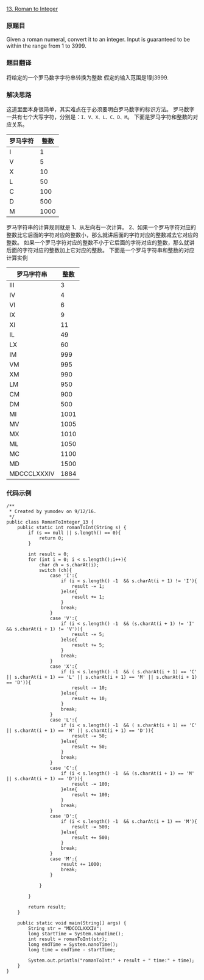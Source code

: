 [13. Roman to Integer](https://leetcode.com/problems/roman-to-integer/)

### 原题目

Given a roman numeral, convert it to an integer.
Input is guaranteed to be within the range from 1 to 3999.

### 题目翻译

将给定的一个罗马数字字符串转换为整数
假定的输入范围是1到3999.

### 解决思路

这道里面本身很简单，其实难点在于必须要明白罗马数字的标识方法。
罗马数字一共有七个大写字符，分别是：`I、V、X、L、C、D、M`。
下面是罗马字符和整数的对应关系。

罗马字符 | 整数
------ | ------
I  | 1|
V  |  5
X  | 10
L | 50
C | 100
D | 500
M | 1000

罗马字符串的计算规则就是
1、从左向右一次计算。
2、如果一个罗马字符对应的整数比它后面的字符对应的整数小，那么就讲后面的字符对应的整数减去它对应的整数。
如果一个罗马字符对应的整数不小于它后面的字符对应的整数，那么就讲后面的字符对应的整数加上它对应的整数。
下面是一个罗马字符串和整数的对应计算实例

罗马字符串|整数
------|------
III | 3
IV | 4
VI | 6
IX | 9
XI | 11
IL | 49
LX| 60
IM | 999
VM | 995
XM | 990
LM | 950
CM | 900
DM | 500 
MI | 1001
MV | 1005
MX | 1010
ML | 1050
MC | 1100
MD | 1500
MDCCCLXXXIV | 1884


### 代码示例


```
/**
 * Created by yumodev on 9/12/16.
 */
public class RomanToInteger_13 {
    public static int romanToInt(String s) {
        if (s == null || s.length() == 0){
            return 0;
        }

        int result = 0;
        for (int i = 0; i < s.length();i++){
            char ch = s.charAt(i);
            switch (ch){
                case 'I':{
                    if (i < s.length() -1  && s.charAt(i + 1) != 'I'){
                        result -= 1;
                    }else{
                        result += 1;
                    }
                    break;
                }
                case 'V':{
                    if (i < s.length() -1  && (s.charAt(i + 1) != 'I' && s.charAt(i + 1) != 'V')){
                        result -= 5;
                    }else{
                        result += 5;
                    }
                    break;
                }
                case 'X':{
                    if (i < s.length() -1  && ( s.charAt(i + 1) == 'C' || s.charAt(i + 1) == 'L' || s.charAt(i + 1) == 'M' || s.charAt(i + 1) == 'D')){
                        result -= 10;
                    }else{
                        result += 10;
                    }
                    break;
                }
                case 'L':{
                    if (i < s.length() -1  && ( s.charAt(i + 1) == 'C' || s.charAt(i + 1) == 'M' || s.charAt(i + 1) == 'D')){
                        result -= 50;
                    }else{
                        result += 50;
                    }
                    break;
                }
                case 'C':{
                    if (i < s.length() -1  && (s.charAt(i + 1) == 'M' || s.charAt(i + 1) == 'D')){
                        result -= 100;
                    }else{
                        result += 100;
                    }
                    break;
                }
                case 'D':{
                    if (i < s.length() -1  && s.charAt(i + 1) == 'M'){
                        result -= 500;
                    }else{
                        result += 500;
                    }
                    break;
                }
                case 'M':{
                    result += 1000;
                    break;
                }

            }

        }

        return result;
    }

    public static void main(String[] args) {
        String str = "MDCCCLXXXIV";
        long startTime = System.nanoTime();
        int result = romanToInt(str);
        long endTime = System.nanoTime();
        long time = endTime - startTime;

        System.out.println("romanToInt:" + result + " time:" + time);
    }
}
```


